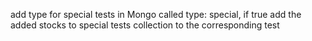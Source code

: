add type for special tests in Mongo called type: special, if true add the added stocks to special tests collection to the corresponding test
